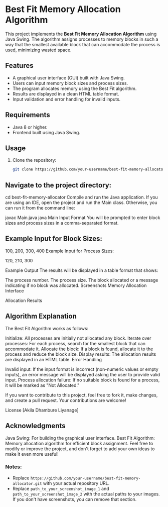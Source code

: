 # Best Fit Memory Allocation Algorithm

This project implements the **Best Fit Memory Allocation Algorithm** using Java Swing. The algorithm assigns processes to memory blocks in such a way that the smallest available block that can accommodate the process is used, minimizing wasted space.

## Features
- A graphical user interface (GUI) built with Java Swing.
- Users can input memory block sizes and process sizes.
- The program allocates memory using the Best Fit algorithm.
- Results are displayed in a clean HTML table format.
- Input validation and error handling for invalid inputs.

## Requirements
- Java 8 or higher.
- Frontend built using Java Swing.

## Usage
1. Clone the repository:
   ```bash
   git clone https://github.com/your-username/best-fit-memory-allocator.git

## Navigate to the project directory:

cd best-fit-memory-allocator
Compile and run the Java application. If you are using an IDE, open the project and run the Main class. Otherwise, you can run it from the command line:

javac Main.java
java Main
Input Format
You will be prompted to enter block sizes and process sizes in a comma-separated format.

## Example Input for Block Sizes:

100, 200, 300, 400
Example Input for Process Sizes:

120, 210, 300

Example Output
The results will be displayed in a table format that shows:

The process number.
The process size.
The block allocated or a message indicating if no block was allocated.
Screenshots
Memory Allocation Interface

Allocation Results

## Algorithm Explanation
The Best Fit Algorithm works as follows:

Initialize: All processes are initially not allocated any block.
Iterate over processes: For each process, search for the smallest block that can accommodate it.
Allocate the block: If a block is found, allocate it to the process and reduce the block size.
Display results: The allocation results are displayed in an HTML table.
Error Handling

Invalid input: If the input format is incorrect (non-numeric values or empty inputs), an error message will be displayed asking the user to provide valid input.
Process allocation failure: If no suitable block is found for a process, it will be marked as "Not Allocated."

If you want to contribute to this project, feel free to fork it, make changes, and create a pull request. Your contributions are welcome!

License [Akila Dhambure Liyanage]

## Acknowledgments
Java Swing: For building the graphical user interface.
Best Fit Algorithm: Memory allocation algorithm for efficient block assignment.
Feel free to modify or improve the project, and don't forget to add your own ideas to make it even more useful!

### Notes:
- Replace `https://github.com/your-username/best-fit-memory-allocator.git` with your actual repository URL.
- Replace `path_to_your_screenshot_image_1` and `path_to_your_screenshot_image_2` with the actual paths to your images. If you don't have screenshots, you can remove that section.
